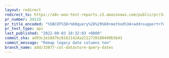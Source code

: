 ```yaml
---
layout: redirect
redirect_to: https://a8c-woo-test-reports.s3.amazonaws.com/public/pr/34119/api/index.html
pr_number: 34119
pr_title_encoded: "%5BCOT%5D+%60query%28%29%60+method%3A+add+support+for+date+queries"
pr_test_type: api
last_published: "2022-08-03 18:32:03 +0000"
commit_sha: ad93c1e18d7bc8162142da2112720180499b5643
commit_message: "Remap legacy date columns too"
branch_name: add/33877-cot-datastore-query-dates
---
```

